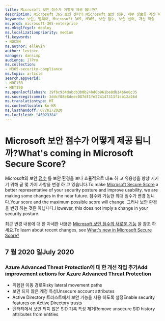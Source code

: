 ```yaml
---
title: Microsoft 보안 점수가 어떻게 제공 됩니까?
description: Microsoft 365 보안 센터의 Microsoft 보안 점수, 세부 정보를 계산 하는 방법 및 보안 관리자가 예상할 수 있는 사항에 대해 설명 합니다.
keywords: 보안, 맬웨어, Microsoft 365, M365, 보안 점수, 보안 센터, 개선 작업
ms.prod: microsoft-365-enterprise
ms.mktglfcycl: deploy
ms.localizationpriority: medium
f1.keywords:
- NOCSH
ms.author: ellevin
author: levinec
manager: dansimp
audience: ITPro
ms.collection:
- M365-security-compliance
ms.topic: article
search.appverid:
- MOE150
- MET150
ms.openlocfilehash: 39fbc934dabcb3b0b24bd0b861be8db14b6e0c35
ms.sourcegitcommit: 3ddcf08e8deec087df1fe524147313f1cb12a26d
ms.translationtype: MT
ms.contentlocale: ko-KR
ms.lasthandoff: 07/02/2020
ms.locfileid: "45023384"
---
```

# <a name="whats-coming-in-microsoft-secure-score"></a><span data-ttu-id="cecb2-104">Microsoft 보안 점수가 어떻게 제공 됩니까?</span><span class="sxs-lookup"><span data-stu-id="cecb2-104">What's coming in Microsoft Secure Score?</span></span>

<span data-ttu-id="cecb2-105">Microsoft의 보안 [점수](microsoft-secure-score.md) 를 보안 환경을 보다 효율적으로 대표 하 고 유용성을 향상 시키기 위해 곧 몇 가지 사항을 변경 하 고 있습니다.</span><span class="sxs-lookup"><span data-stu-id="cecb2-105">To make [Microsoft Secure Score](microsoft-secure-score.md) a better representative of your security posture and improve usability, we are making some changes in the near future.</span></span> <span data-ttu-id="cecb2-106">점수와 가능한 최대 점수가 변경 됩니다.</span><span class="sxs-lookup"><span data-stu-id="cecb2-106">Your score and the maximum possible score will change.</span></span> <span data-ttu-id="cecb2-107">그러나 보안 환경을 변경 하는 것은 아닙니다.</span><span class="sxs-lookup"><span data-stu-id="cecb2-107">However, this does not imply a change in your security posture.</span></span>

<span data-ttu-id="cecb2-108">최근 변경 내용에 대 한 자세한 내용은 [Microsoft 보안 점수의 새로운 기능](microsoft-secure-score.md#whats-new) 을 참조 하세요.</span><span class="sxs-lookup"><span data-stu-id="cecb2-108">To learn about recent changes, see [What's new in Microsoft Secure Score?](microsoft-secure-score.md#whats-new)</span></span>

## <a name="july-2020"></a><span data-ttu-id="cecb2-109">7 월 2020 일</span><span class="sxs-lookup"><span data-stu-id="cecb2-109">July 2020</span></span>

### <a name="add-improvement-actions-for-azure-advanced-threat-protection"></a><span data-ttu-id="cecb2-110">Azure Advanced Threat Protection에 대 한 개선 작업 추가</span><span class="sxs-lookup"><span data-stu-id="cecb2-110">Add improvement actions for Azure Advanced Threat Protection</span></span>

- <span data-ttu-id="cecb2-111">위험한 이동 경로</span><span class="sxs-lookup"><span data-stu-id="cecb2-111">Risky lateral movement paths</span></span>
- <span data-ttu-id="cecb2-112">보안 되지 않은 계정 특성</span><span class="sxs-lookup"><span data-stu-id="cecb2-112">Unsecure account attributes</span></span>
- <span data-ttu-id="cecb2-113">Active Directory 트러스트에서 보안 기능을 사용 하도록 설정</span><span class="sxs-lookup"><span data-stu-id="cecb2-113">Enable security features on Active Directory trusts</span></span>
- <span data-ttu-id="cecb2-114">엔터티에서 보안 되지 않은 SID 기록 특성 제거</span><span class="sxs-lookup"><span data-stu-id="cecb2-114">Remove unsecure SID history attributes from entities</span></span>
